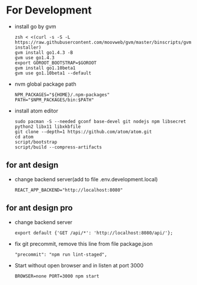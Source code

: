 # For Development

- install go by gvm

  ```
  zsh < <(curl -s -S -L https://raw.githubusercontent.com/moovweb/gvm/master/binscripts/gvm-installer)
  gvm install go1.4.3 -B
  gvm use go1.4.3
  export GOROOT_BOOTSTRAP=$GOROOT
  gvm install go1.10beta1
  gvm use go1.10beta1 --default
  ```

- nvm global package path

  ```
  NPM_PACKAGES="${HOME}/.npm-packages"
  PATH="$NPM_PACKAGES/bin:$PATH"
  ```

- install atom editor

  ```
  sudo pacman -S --needed gconf base-devel git nodejs npm libsecret python2 libx11 libxkbfile
  git clone --depth=1 https://github.com/atom/atom.git
  cd atom
  script/bootstrap
  script/build --compress-artifacts
  ```

## for ant design

- change backend server(add to file .env.development.local)

  ```
  REACT_APP_BACKEND="http://localhost:8080"
  ```

## for ant design pro

- change backend server

  ```
  export default {'GET /api/*': 'http://localhost:8080/api/'};
  ```

- fix git precommit, remove this line from file package.json

  ```
  "precommit": "npm run lint-staged",
  ```

- Start without open browser and in listen at port 3000

  ```
  BROWSER=none PORT=3000 npm start
  ```
